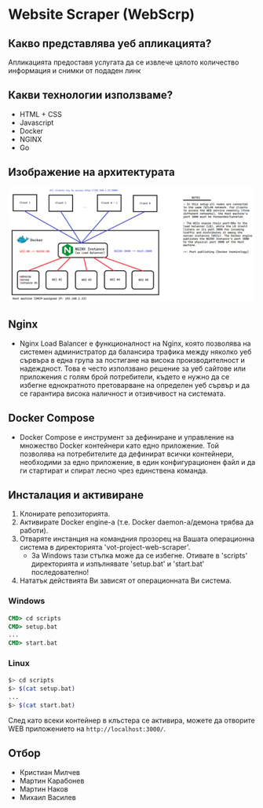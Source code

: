 # Website Scraper (WebScrp)

## Какво представлява уеб апликацията?
Апликацията предоставя услугата да се извлече цялото количество информация и снимки от подаден линк

## Какви технологии използваме?
* HTML + CSS
* Javascript
* Docker
* NGINX
* Go

## Изображение на архитектурата
![arch](./images/arch2.png)

## Nginx
* Nginx Load Balancer е функционалност на Nginx, която позволява на системен администратор да балансира трафика между няколко уеб сървъра в една група за постигане на висока производителност и надеждност. Това е често използвано решение за уеб сайтове или приложения с голям брой потребители, където е нужно да се избегне еднократното претоварване на определен уеб сървър и да се гарантира висока наличност и отзивчивост на системата.

## Docker Compose
* Docker Compose е инструмент за дефиниране и управление на множество Docker контейнери като едно приложение. Той позволява на потребителите да дефинират всички контейнери, необходими за едно приложение, в един конфигурационен файл и да ги стартират и спират лесно чрез единствена команда.

## Инсталация и активиране
1. Клонирате репозиторията.
2. Активирате Docker engine-a (т.е. Docker daemon-a/демона трябва да работи).
3. Отваряте инстанция на командния прозорец на Вашата операционна система в директорията 'vot-project-web-scraper'.
    - За Windows тази стъпка може да се избегне. Отивате в 'scripts' директорията и изпълнявате 'setup.bat' и 'start.bat' последователно!
4. Нататък действията Ви зависят от операционната Ви система.

### Windows
```bat
CMD> cd scripts
CMD> setup.bat
...
CMD> start.bat
```

### Linux
```sh
$> cd scripts
$> $(cat setup.bat)
...
$> $(cat start.bat)
```

След като всеки контейнер в клъстера се активира, можете да отворите WEB приложението на `http://localhost:3000/`.

## Отбор
- Кристиан Милчев
- Мартин Карабонев
- Мартин Наков
- Михаил Василев
